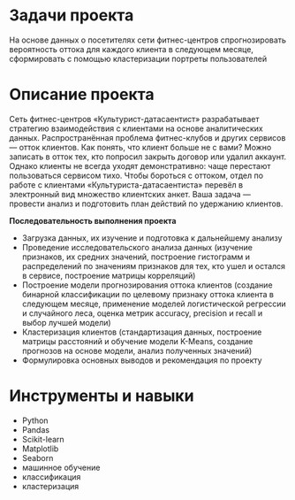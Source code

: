 # Задачи проекта
На основе данных о посетителях сети фитнес-центров спрогнозировать вероятность оттока для каждого клиента в следующем месяце, сформировать с помощью кластеризации портреты пользователей
# Описание проекта
Сеть фитнес-центров «Культурист-датасаентист» разрабатывает стратегию взаимодействия с клиентами на основе аналитических данных.
Распространённая проблема фитнес-клубов и других сервисов — отток клиентов. Как понять, что клиент больше не с вами? Можно записать в отток тех, кто попросил закрыть договор или удалил аккаунт. Однако клиенты не всегда уходят демонстративно: чаще перестают пользоваться сервисом тихо.
Чтобы бороться с оттоком, отдел по работе с клиентами «Культуриста-датасаентиста» перевёл в электронный вид множество клиентских анкет. Ваша задача — провести анализ и подготовить план действий по удержанию клиентов.

**Последовательность выполнения проекта**
* Загрузка данных, их изучение и подготовка к дальнейшему анализу
* Проведение исследовательского анализа данных (изучение признаков, их средних значений, построение гистограмм и распределений по значениям признаков для тех, кто ушел и остался в сервисе, построение матрицы корреляций)
* Построение модели прогнозирования оттока клиентов (создание бинарной классификации по целевому признаку оттока клиента в следующем месяце, применение моделей логистической регрессии и случайного леса, оценка метрик accuracy, precision и recall и выбор лучшей модели)
* Кластеризация клиентов (стандартизация данных, построение матрицы расстояний и обучение модели K-Means, создание прогнозов на основе модели, анализ полученных значений)
* Формулировка основных выводов и рекомендация по проекту

# Инструменты и навыки
- Python
- Pandas
- Scikit-learn
- Matplotlib
- Seaborn
- машинное обучение
- классификация
- кластеризация
